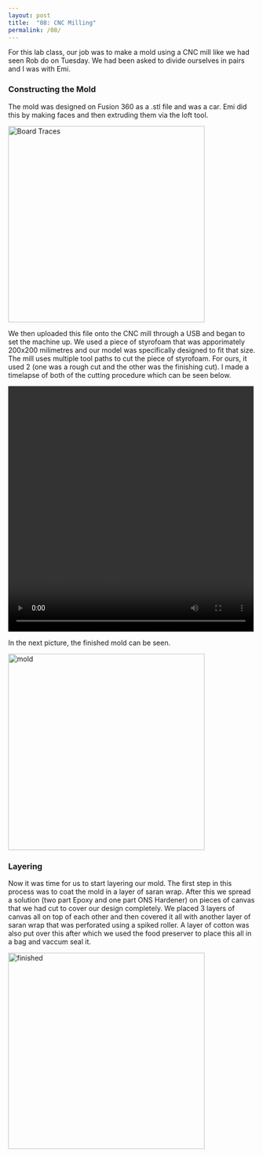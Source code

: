 ```yaml
---
layout: post
title:  "08: CNC Milling"
permalink: /08/
---
```

For this lab class, our job was to make a mold using a CNC mill like we had seen Rob do on Tuesday. We had been asked to divide ourselves in pairs and I was with Emi.

### Constructing the Mold

The mold was designed on Fusion 360 as a .stl file and was a car. Emi did this by making faces and then extruding them via the loft tool.

<img src="cnccar.png" alt="Board Traces" style="height: 400px; max-width: 400%">

We then uploaded this file onto the CNC mill through a USB and began to set the machine up. We used a piece of styrofoam that was apporimately 200x200 milimetres and our model was specifically designed to fit that size. The mill uses multiple tool paths to cut the piece of styrofoam. For ours, it used 2 (one was a rough cut and the other was the finishing cut). I made a timelapse of both of the cutting procedure which can be seen below.

<video width="500" height="500" controls>
	<source src="video.mp4" type="video/mp4">
</video>

In the next picture, the finished mold can be seen.

<img src="mold.JPG" alt="mold" style="height: 400px; max-width: 400%">

### Layering

Now it was time for us to start layering our mold. The first step in this process was to coat the mold in a layer of saran wrap. After this we spread a solution (two part Epoxy and one part ONS Hardener) on pieces of canvas that we had cut to cover our design completely. We placed 3 layers of canvas all on top of each other and then covered it all with another layer of saran wrap that was perforated using a spiked roller. A layer of cotton was also put over this after which we used the food preserver to place this all in a bag and vaccum seal it. 

<img src="complete.JPG" alt="finished " style="height: 400px; max-width: 400%">









<!-- You can include comments that will not be translated to HTML -->

<!-- You can include links and images in the following format: -->


